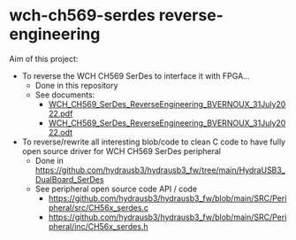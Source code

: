 # wch-ch569-serdes reverse-engineering
Aim of this project:
* To reverse the WCH CH569 SerDes to interface it with FPGA...
  * Done in this repository
  * See documents:
    * [WCH_CH569_SerDes_ReverseEngineering_BVERNOUX_31July2022.pdf](WCH_CH569_SerDes_ReverseEngineering_BVERNOUX_31July2022.pdf)
    * [WCH_CH569_SerDes_ReverseEngineering_BVERNOUX_31July2022.odt](WCH_CH569_SerDes_ReverseEngineering_BVERNOUX_31July2022.odt)
* To reverse/rewrite all interesting blob/code to clean C code to have fully open source driver for WCH CH569 SerDes peripheral
  * Done in https://github.com/hydrausb3/hydrausb3_fw/tree/main/HydraUSB3_DualBoard_SerDes
  * See peripheral open source code API / code
    * https://github.com/hydrausb3/hydrausb3_fw/blob/main/SRC/Peripheral/src/CH56x_serdes.c
    * https://github.com/hydrausb3/hydrausb3_fw/blob/main/SRC/Peripheral/inc/CH56x_serdes.h
